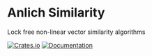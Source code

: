 # Anlich Similarity

Lock free non-linear vector similarity algorithms

[![Crates.io](https://img.shields.io/crates/v/ahnlich_similarity.svg)](https://crates.io/crates/ahnlich_similarity)
[![Documentation](https://docs.rs/ahnlich_similarity/badge.svg)](https://docs.rs/ahnlich_similarity/)
